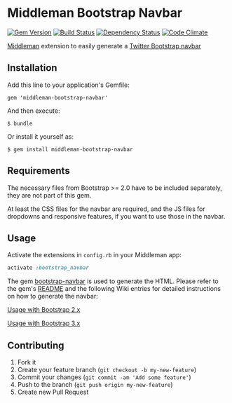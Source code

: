 # Middleman Bootstrap Navbar

[![Gem Version](https://badge.fury.io/rb/middleman-bootstrap-navbar.png)](http://badge.fury.io/rb/middleman-bootstrap-navbar)
[![Build Status](https://secure.travis-ci.org/krautcomputing/middleman-bootstrap-navbar.png)](http://travis-ci.org/krautcomputing/middleman-bootstrap-navbar)
[![Dependency Status](https://gemnasium.com/krautcomputing/middleman-bootstrap-navbar.png)](https://gemnasium.com/krautcomputing/middleman-bootstrap-navbar)
[![Code Climate](https://codeclimate.com/github/krautcomputing/middleman-bootstrap-navbar.png)](https://codeclimate.com/github/krautcomputing/middleman-bootstrap-navbar)

[Middleman](http://middlemanapp.com/) extension to easily generate a [Twitter Bootstrap navbar](http://twitter.github.io/bootstrap/components.html#navbar)

## Installation

Add this line to your application's Gemfile:

    gem 'middleman-bootstrap-navbar'

And then execute:

    $ bundle

Or install it yourself as:

    $ gem install middleman-bootstrap-navbar

## Requirements

The necessary files from Bootstrap >= 2.0 have to be included separately, they are not part of this gem.

At least the CSS files for the navbar are required, and the JS files for dropdowns and responsive features, if you want to use those in the navbar.

## Usage

Activate the extensions in `config.rb` in your Middleman app:

```ruby
activate :bootstrap_navbar
```

The gem [bootstrap-navbar](https://github.com/krautcomputing/bootstrap-navbar) is used to generate the HTML. Please refer to the gem's [README](https://github.com/krautcomputing/bootstrap_navbar#usage) and the following Wiki entries for detailed instructions on how to generate the navbar:

[Usage with Bootstrap 2.x](https://github.com/krautcomputing/bootstrap-navbar/wiki/Usage-with-Bootstrap-2.x)

[Usage with Bootstrap 3.x](https://github.com/krautcomputing/bootstrap-navbar/wiki/Usage-with-Bootstrap-3.x)

## Contributing

1. Fork it
2. Create your feature branch (`git checkout -b my-new-feature`)
3. Commit your changes (`git commit -am 'Add some feature'`)
4. Push to the branch (`git push origin my-new-feature`)
5. Create new Pull Request
